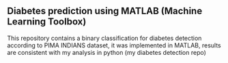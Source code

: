 ## Diabetes prediction using MATLAB (Machine Learning Toolbox)

This repository contains a binary classification for diabetes detection according to PIMA INDIANS dataset, it was implemented in MATLAB, results are consistent with my analysis in python (my diabetes detection repo)
